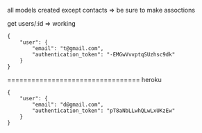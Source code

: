 all models created except contacts => be sure to make assoctions

get users/:id => working


```
{
    "user": {
        "email": "t@gmail.com",
        "authentication_token": "-EMGwVvvptqSUzhsc9dk"
    }
}
```
=================================
heroku
```
{
    "user": {
        "email": "d@gmail.com",
        "authentication_token": "pT8aNbLLwhQLwLxUKzEw"
    }
}
```